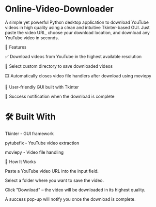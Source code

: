 # Online-Video-Downloader
A simple yet powerful Python desktop application to download YouTube videos in high quality using a clean and intuitive Tkinter-based GUI. Just paste the video URL, choose your download location, and download any YouTube video in seconds.

🚀 Features

✅ Download videos from YouTube in the highest available resolution

📂 Select custom directory to save downloaded videos

🎞️ Automatically closes video file handlers after download using moviepy

🎨 User-friendly GUI built with Tkinter

🔔 Success notification when the download is complete

# 🛠️ Built With

Tkinter - GUI framework

pytubefix - YouTube video extraction

moviepy - Video file handling


🧠 How It Works

Paste a YouTube video URL into the input field.

Select a folder where you want to save the video.

Click "Download" – the video will be downloaded in its highest quality.

A success pop-up will notify you once the download is complete.

